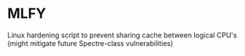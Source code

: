 # MLFY
Linux hardening script to prevent sharing cache between logical CPU's (might mitigate future Spectre-class vulnerabilities)
